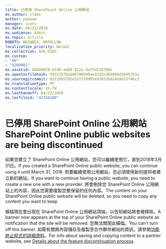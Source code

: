 ```yaml
---
title: 已停用 SharePoint Online 公用網站
ms.author: clake
author: pebaum
manager: scotv
ms.date: 04/21/2020
ms.audience: Admin
ms.topic: article
ROBOTS: NOINDEX, NOFOLLOW
localization_priority: Normal
ms.collection: Adm_O365
ms.custom:
- "99"
- "5200001"
ms.assetid: 4b8b89f8-bfd8-4a60-812a-daf5d519788e
ms.openlocfilehash: f9327b7ba506790549ae3215cd84606d3645703a
ms.sourcegitcommit: 631cbb5f03e5371f0995e976536d24e9d13746c3
ms.translationtype: MT
ms.contentlocale: zh-TW
ms.lasthandoff: 04/22/2020
ms.locfileid: "43764288"
---
```

# <a name="sharepoint-online-public-websites-are-being-discontinued"></a><span data-ttu-id="ed17d-102">已停用 SharePoint Online 公用網站</span><span class="sxs-lookup"><span data-stu-id="ed17d-102">SharePoint Online public websites are being discontinued</span></span>

<span data-ttu-id="ed17d-103">如果您建立了 SharePoint Online 公用網站，您可以繼續使用它，直到2018年3月31日。</span><span class="sxs-lookup"><span data-stu-id="ed17d-103">If you created a SharePoint Online public website, you can continue using it until March 31, 2018.</span></span> <span data-ttu-id="ed17d-104">若要繼續使用公用網站，您必須使用新的提供者建立新的網站。</span><span class="sxs-lookup"><span data-stu-id="ed17d-104">If you want to continue having a public website, you need to create a new one with a new provider.</span></span> <span data-ttu-id="ed17d-105">將會刪除您 SharePoint Online 公用網站上的內容，因此您需要複製您要保留的任何內容。</span><span class="sxs-lookup"><span data-stu-id="ed17d-105">The content on your SharePoint Online public website will be deleted, so you need to copy any content you want to keep.</span></span>
  
<span data-ttu-id="ed17d-106">橫幅現在會出現在 SharePoint Online 公用網站頂端，以告知網站將會被移除。</span><span class="sxs-lookup"><span data-stu-id="ed17d-106">A banner now appears at the top of your SharePoint Online public website as notification that the site will be removed.</span></span> <span data-ttu-id="ed17d-107">您無法關閉此橫幅。</span><span class="sxs-lookup"><span data-stu-id="ed17d-107">You can't turn off this banner.</span></span> <span data-ttu-id="ed17d-108">如需有關將內容儲存及複製至合作夥伴網站的資訊，請參閱[功能終止程式的詳細資料](https://go.microsoft.com/fwlink/?linkid=866980)。</span><span class="sxs-lookup"><span data-stu-id="ed17d-108">For info about saving and copying content to a partner website, see [Details about the feature discontinuation process](https://go.microsoft.com/fwlink/?linkid=866980).</span></span>
  